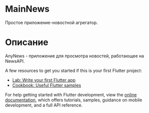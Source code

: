 # MainNews

Простое приложение-новостной агрегатор.

# Описание

AnyNews - приложение для просмотра новостей, работающее на NewsAPI.

A few resources to get you started if this is your first Flutter project:

- [Lab: Write your first Flutter app](https://docs.flutter.dev/get-started/codelab)
- [Cookbook: Useful Flutter samples](https://docs.flutter.dev/cookbook)

For help getting started with Flutter development, view the
[online documentation](https://docs.flutter.dev/), which offers tutorials,
samples, guidance on mobile development, and a full API reference.
